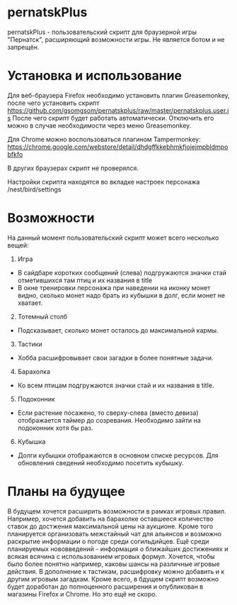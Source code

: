 # pernatskPlus
pernatskPlus - пользовательский скрипт для браузерной игры "Пернатск", расширяющий возможности игры. Не является ботом и не запрещён.

# Установка и использование
Для веб-браузера Firefox необходимо установить плагин Greasemonkey, после чего установить скрипт
https://github.com/gsomgsom/pernatskplus/raw/master/pernatskplus.user.js
После чего скрипт будет работать автоматически. Отключить его можно в случае необходимости через меню Greasemonkey.

Для Chrome можно воспользоваться плагином Tampermonkey:
https://chrome.google.com/webstore/detail/dhdgffkkebhmkfjojejmpbldmpobfkfo

В других браузерах скрипт не проверялся.

Настройки скрипта находятся во вкладке настроек персонажа /nest/bird/settings

# Возможности
На данный момент пользовательский скрипт может всего несколько вещей:

1. Игра
  - В сайдбаре коротких сообщений (слева) подгружаются значки стай отметившихся там птиц и их названия в title
  - В окне тренировки персонажа при наведении на иконку монет видно, сколько монет надо брать из кубышки в долг, если монет не хватает.

2. Тотемный столб
  - Подсказывает, сколько монет осталось до максимальной кармы.

3. Тастики
  - Хобба расшифровывает свои загадки в более понятные задачи.
  
4. Барахолка 
  - Ко всем птицам подгружаются значки стай и их названия в title.

5. Подоконник
  - Если растение посажено, то сверху-слева (вместо девиза) отображается таймер до созревания. Необходимо зайти на подоконник хотя бы раз.

6. Кубышка
  - Долги кубышки отображаются в основном списке ресурсов. Для обновления сведений необходимо посетить кубышку.

# Планы на будущее
В будущем хочется расширить возможности в рамках игровых правил. Например, хочется добавить на барахолке оставшееся количество
ставок до достжения максимальной цены на аукционе.
Кроме того планируется организовать межстайный чат для альянсов и возможно раскрытие информации о погоде среди согильдийцев.
Ещё среди планируемых нововведений - информация о ближайших достижениях и всякая всячина с использованием игровых формул.
Хочется, чтобы было более понятно например, каковы шансы на различные игровые действия.
В дополнение к тастикам, расшифровку можно добавить и к другим игровым загадкам.
Кроме всего, в бдущем скрипт возможно будет доработан до полноценного расширения и опубликован в магазины Firefox и Chrome. Но это ещё не скоро.
